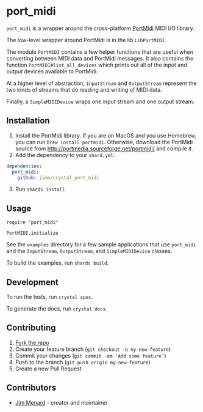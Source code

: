 # port_midi

`port_midi` is a wrapper around the cross-platform
[PortMidi](http://portmedia.sourceforge.net/portmidi/) MIDI I/O library.

The low-level wrapper around PortMidi is in the lib `LibPortMIDI`.

The module `PortMIDI` contains a few helper functions that are useful when
converting between MIDI data and PortMidi messages. It also contains the
function `PortMIDI#list_all_devices` which prints out all of the input and
output devices available to PortMidi.

At a higher level of abstraction, `InputStream` and `OutputStream` represent
the two kinds of streams that do reading and writing of MIDI data.

Finally, a `SimpleMIDIDevice` wraps one input stream and one output stream.

## Installation

1. Install the PortMidi library. If you are on MacOS and you use Homebrew,
   you can run `brew install portmidi`. Otherwise, download the PortMidi
   source from http://portmedia.sourceforge.net/portmidi/ and compile it.
2. Add the dependency to your `shard.yml`:
```yaml
dependencies:
  port_midi:
    github: jimm/crystal_port_midi
```
3. Run `shards install`

## Usage

```crystal
require "port_midi"

PortMIDI.initialize
```

See the `examples` directory for a few sample applications that use
`port_midi` and the `InputStream`, `OutputStream`, and `SimpleMIDIDevice`
classes.

To build the examples, run `shards build`.

## Development

To run the tests, run `crystal spec`.

To generate the docs, run `crystal docs`.

## Contributing

1. [Fork the repo](https://github.com/jimm/port_midi/fork)
2. Create your feature branch (`git checkout -b my-new-feature`)
3. Commit your changes (`git commit -am 'Add some feature'`)
4. Push to the branch (`git push origin my-new-feature`)
5. Create a new Pull Request

## Contributors

- [Jim Menard](https://github.com/jimm) - creator and maintainer

